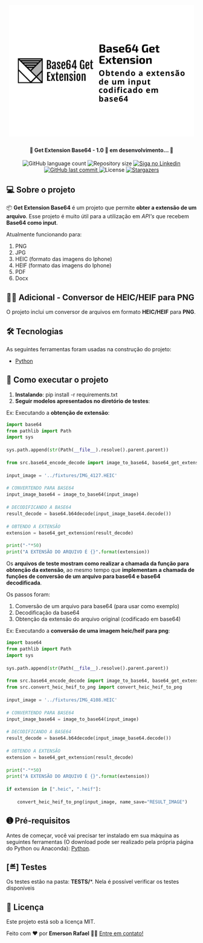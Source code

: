 <h1 align="center">
    <img alt="Get Extension Base64" title="#GETEXTENSIONBASE64" src="./assets/banner.png" />
</h1>

<h4 align="center"> 
	🚧 Get Extension Base64 - 1.0 🚀 em desenvolvimento... 🚧
</h4>

<p align="center">
  <img alt="GitHub language count" src="https://img.shields.io/github/languages/count/emersonrafaels/ocr_rg?color=%2304D361">

  <img alt="Repository size" src="https://img.shields.io/github/repo-size/emersonrafaels/ocr_rg">

  	
  <a href="https://www.linkedin.com/in/emerson-rafael/">
    <img alt="Siga no Linkedin" src="https://img.shields.io/badge/LinkedIn-0077B5?style=for-the-badge&logo=linkedin&logoColor=white">
  </a>
	
  
  <a href="https://github.com/emersonrafaels/ocr_rg/commits/main">
    <img alt="GitHub last commit" src="https://img.shields.io/github/last-commit/emersonrafaels/ocr_rg">
  </a>

  <img alt="License" src="https://img.shields.io/badge/license-MIT-brightgreen">
   <a href="https://github.com/emersonrafaels/ocr_rg/stargazers">
    <img alt="Stargazers" src="https://img.shields.io/github/stars/emersonrafaels/ocr_rg?style=social">
  </a>
</p>


## 💻 Sobre o projeto

📦 **Get Extension Base64** é um projeto que permite **obter a extensão de um arquivo**. Esse projeto é muito útil para a utilização em *API's* que recebem **Base64 como input**.

Atualmente funcionando para:

 1. PNG
 2. JPG
 3. HEIC (formato das imagens do Iphone)
 4. HEIF (formato das imagens do Iphone)
 5. PDF
 6. Docx
 
 ## 🧗‍♂️ Adicional - Conversor de HEIC/HEIF para PNG
 
 O projeto inclui um conversor de arquivos em formato **HEIC/HEIF** para **PNG**.

## 🛠  Tecnologias

As seguintes ferramentas foram usadas na construção do projeto:

- [Python]

## 🚀 Como executar o projeto

1. **Instalando**: pip install -r requirements.txt
2. **Seguir modelos apresentados no diretório de testes**:

Ex: Executando a **obtenção de extensão**:

```python
import base64
from pathlib import Path
import sys

sys.path.append(str(Path(__file__).resolve().parent.parent))

from src.base64_encode_decode import image_to_base64, base64_get_extension

input_image = '../fixtures/IMG_4127.HEIC'

# CONVERTENDO PARA BASE64
input_image_base64 = image_to_base64(input_image)

# DECODIFICANDO A BASE64
result_decode = base64.b64decode(input_image_base64.decode())

# OBTENDO A EXTENSÃO
extension = base64_get_extension(result_decode)

print("-"*50)
print("A EXTENSÃO DO ARQUIVO É {}".format(extension))
```
Os **arquivos de teste mostram como realizar a chamada da função para obtenção da extensão**, ao mesmo tempo que **implementam a chamada de funções de conversão de um arquivo para base64 e base64 decodificada**.

Os passos foram:
1) Conversão de um arquivo para base64 (para usar como exemplo)
2) Decodificação da base64
3) Obtenção da extensão do arquivo original (codificado em base64)

Ex: Executando a **conversão de uma imagem heic/heif para png**:

```python
import base64
from pathlib import Path
import sys

sys.path.append(str(Path(__file__).resolve().parent.parent))

from src.base64_encode_decode import image_to_base64, base64_get_extension
from src.convert_heic_heif_to_png import convert_heic_heif_to_png

input_image = '../fixtures/IMG_4108.HEIC'

# CONVERTENDO PARA BASE64
input_image_base64 = image_to_base64(input_image)

# DECODIFICANDO A BASE64
result_decode = base64.b64decode(input_image_base64.decode())

# OBTENDO A EXTENSÃO
extension = base64_get_extension(result_decode)

print("-"*50)
print("A EXTENSÃO DO ARQUIVO É {}".format(extension))

if extension in [".heic", ".heif"]:

    convert_heic_heif_to_png(input_image, name_save="RESULT_IMAGE")
```

## ➊ Pré-requisitos

Antes de começar, você vai precisar ter instalado em sua máquina as seguintes ferramentas (O download pode ser realizado pela própria página do Python ou Anaconda):
[Python](https://www.anaconda.com/products/individual).

## [≝] Testes
Os testes estão na pasta: **TESTS/***.
Nela é possível verificar os testes disponíveis

## 📝 Licença

Este projeto está sob a licença MIT.

Feito com ❤️ por **Emerson Rafael** 👋🏽 [Entre em contato!](https://www.linkedin.com/in/emerson-rafael/)

[Python]: https://www.python.org/downloads/